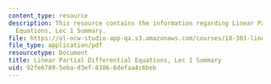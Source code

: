 ```yaml
---
content_type: resource
description: This resource contains the information regarding Linear Partial Differential
  Equations, Lec 1 Summary.
file: https://ol-ocw-studio-app-qa.s3.amazonaws.com/courses/18-303-linear-partial-differential-equations-analysis-and-numerics-fall-2014/92fe67895ebad3ef83866defaa4c6beb_MIT18_303F14_Lecture1.pdf
file_type: application/pdf
resourcetype: Document
title: Linear Partial Differential Equations, Lec 1 Summary
uid: 92fe6789-5eba-d3ef-8386-6defaa4c6beb
---
```

